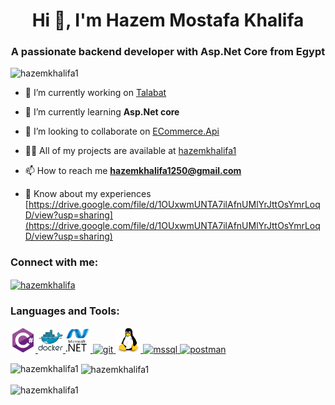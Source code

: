 <h1 align="center">Hi 👋, I'm Hazem Mostafa Khalifa</h1>
<h3 align="center">A passionate backend developer with Asp.Net Core from Egypt</h3>

<p align="left"> <img src="https://komarev.com/ghpvc/?username=hazemkhalifa1&label=Profile%20views&color=0e75b6&style=flat" alt="hazemkhalifa1" /> </p>

- 🔭 I’m currently working on [Talabat](https://github.com/hazemkhalifa1/Talabat.API)

- 🌱 I’m currently learning **Asp.Net core**

- 👯 I’m looking to collaborate on [ECommerce.Api](https://github.com/abdelrahmanosama2001/ECommerce.API)

- 👨‍💻 All of my projects are available at [hazemkhalifa1](hazemkhalifa1)

- 📫 How to reach me **hazemkhalifa1250@gmail.com**

- 📄 Know about my experiences [https://drive.google.com/file/d/1OUxwmUNTA7ilAfnUMlYrJttOsYmrLoqD/view?usp=sharing](https://drive.google.com/file/d/1OUxwmUNTA7ilAfnUMlYrJttOsYmrLoqD/view?usp=sharing)

<h3 align="left">Connect with me:</h3>
<p align="left">
<a href="https://linkedin.com/in/hazemkhalifa" target="blank"><img align="center" src="https://raw.githubusercontent.com/rahuldkjain/github-profile-readme-generator/master/src/images/icons/Social/linked-in-alt.svg" alt="hazemkhalifa" height="30" width="40" /></a>
</p>

<h3 align="left">Languages and Tools:</h3>
<p align="left"> <a href="https://www.w3schools.com/cs/" target="_blank" rel="noreferrer"> <img src="https://raw.githubusercontent.com/devicons/devicon/master/icons/csharp/csharp-original.svg" alt="csharp" width="40" height="40"/> </a> <a href="https://www.docker.com/" target="_blank" rel="noreferrer"> <img src="https://raw.githubusercontent.com/devicons/devicon/master/icons/docker/docker-original-wordmark.svg" alt="docker" width="40" height="40"/> </a> <a href="https://dotnet.microsoft.com/" target="_blank" rel="noreferrer"> <img src="https://raw.githubusercontent.com/devicons/devicon/master/icons/dot-net/dot-net-original-wordmark.svg" alt="dotnet" width="40" height="40"/> </a> <a href="https://git-scm.com/" target="_blank" rel="noreferrer"> <img src="https://www.vectorlogo.zone/logos/git-scm/git-scm-icon.svg" alt="git" width="40" height="40"/> </a> <a href="https://www.linux.org/" target="_blank" rel="noreferrer"> <img src="https://raw.githubusercontent.com/devicons/devicon/master/icons/linux/linux-original.svg" alt="linux" width="40" height="40"/> </a> <a href="https://www.microsoft.com/en-us/sql-server" target="_blank" rel="noreferrer"> <img src="https://www.svgrepo.com/show/303229/microsoft-sql-server-logo.svg" alt="mssql" width="40" height="40"/> </a> <a href="https://postman.com" target="_blank" rel="noreferrer"> <img src="https://www.vectorlogo.zone/logos/getpostman/getpostman-icon.svg" alt="postman" width="40" height="40"/> </a> </p>

<p><img align="left" src="https://github-readme-stats.vercel.app/api/top-langs?username=hazemkhalifa1&show_icons=true&locale=en&layout=compact" alt="hazemkhalifa1" /></p>

<p>&nbsp;<img align="center" src="https://github-readme-stats.vercel.app/api?username=hazemkhalifa1&show_icons=true&locale=en" alt="hazemkhalifa1" /></p>

<p><img align="center" src="https://github-readme-streak-stats.herokuapp.com/?user=hazemkhalifa1&" alt="hazemkhalifa1" /></p>
